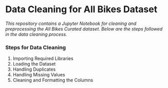 # Data Cleaning for All Bikes Dataset
*This repository contains a Jupyter Notebook for cleaning and preprocessing the All Bikes Curated dataset. Below are the steps followed in the data cleaning process.*
### Steps for Data Cleaning
1. Importing Required Libraries
2. Loading the Dataset
3. Handling Duplicates
4. Handling Missing Values
5. Cleaning and Formatting the Columns

